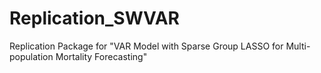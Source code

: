 # Replication_SWVAR
Replication Package for "VAR Model with Sparse Group LASSO for Multi-population Mortality Forecasting"

